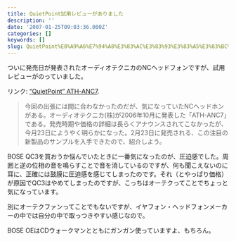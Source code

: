 ```yaml
---
title: QuietPoint試用レビューがありました
description: ''
date: '2007-01-25T09:03:36.000Z'
categories: []
keywords: []
slug: QuietPoint%E8%A9%A6%E7%94%A8%E3%83%AC%E3%83%93%E3%83%A5%E3%83%BC%E3%81%8C%E3%81%82%E3%82%8A%E3%81%BE%E3%81%97%E3%81%9F
---
```

ついに発売日が発表されたオーディオテクニカのNCヘッドフォンですが、試用レビューがのっていました。

リンク: [“QuietPoint” ATH-ANC7](http://review.ascii24.com/db/review/peri/speaker/2007/01/24/667399-000.html "“QuietPoint” ATH-ANC7").

> 今回の出張には間に合わなかったのだが、気になっていたNCヘッドホンがある。オーディオテクニカ(株)が2006年10月に発表した「ATH-ANC7」である。発売時期や価格の詳細は長らくアナウンスされてこなかったが、今月23日にようやく明らかになった。2月23日に発売される、この注目の新製品のサンプルを入手できたので、紹介しよう。

BOSE QC3を買おうか悩んでいたときに一番気になったのが、圧迫感でした。周囲と逆の位相の音を鳴らすことで音を消しているのですが、何も聞こえないのに耳に、正確には鼓膜に圧迫感を感じてしまったのです。それ（とやっぱり価格）が原因でQC3はやめてしまったのですが、こっちはオーテクってことでちょっと気になっています。

別にオーテクファンってことでもないですが、イヤフォン・ヘッドフォンメーカーの中では自分の中で取っつきやすい感じなので。

BOSE OEはCDウォークマンとともにガンガン使っていますよ、もちろん。